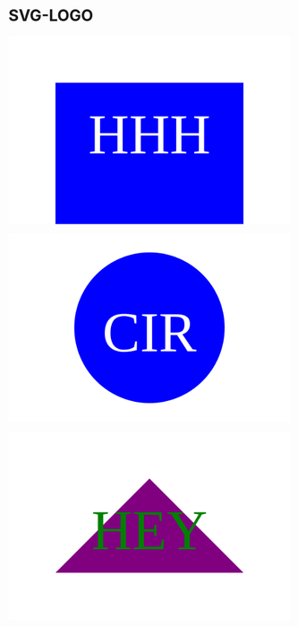 # SVG-LOGO

![`logo`](examples/square.svg)

![`logo`](examples/circle.svg)

![`logo`](examples/tri.svg)
